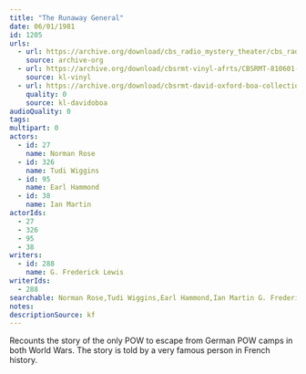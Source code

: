 ```yaml
---
title: "The Runaway General"
date: 06/01/1981
id: 1205
urls: 
  - url: https://archive.org/download/cbs_radio_mystery_theater/cbs_radio_mystery_theater-1201-1250.zip/cbs_radio_mystery_theater-1201-1250%2Fcbsrmt_1205_the_runaway_general.mp3
    source: archive-org
  - url: https://archive.org/download/cbsrmt-vinyl-afrts/CBSRMT-810601-1205-The-Runaway-General_afrts.mp3
    source: kl-vinyl
  - url: https://archive.org/download/cbsrmt-david-oxford-boa-collection/CBSRMT-810601-1205-The-Runaway-General-(AFRTS)-(256-44)-{BoA}.mp3
    quality: 0
    source: kl-davidoboa
audioQuality: 0
tags: 
multipart: 0
actors:  
  - id: 27
    name: Norman Rose  
  - id: 326
    name: Tudi Wiggins  
  - id: 95
    name: Earl Hammond  
  - id: 38
    name: Ian Martin
actorIds:  
  - 27  
  - 326  
  - 95  
  - 38
writers:  
  - id: 288
    name: G. Frederick Lewis
writerIds:  
  - 288
searchable: Norman Rose,Tudi Wiggins,Earl Hammond,Ian Martin G. Frederick Lewis
notes: 
descriptionSource: kf
---
```

Recounts the story of the only POW to escape from German POW camps in both World Wars. The story is told by a very famous person in French history.